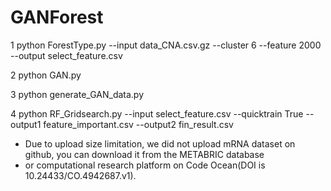 # GANForest


1 python ForestType.py --input data_CNA.csv.gz --cluster 6 --feature 2000 --output select_feature.csv

2 python GAN.py

3 python generate_GAN_data.py

4 python RF_Gridsearch.py --input select_feature.csv --quicktrain True --output1 feature_important.csv --output2 fin_result.csv

* Due to upload size limitation, we did not upload mRNA dataset on github, you can download it from the METABRIC database 
* or computational research platform on Code Ocean(DOI is 10.24433/CO.4942687.v1).

